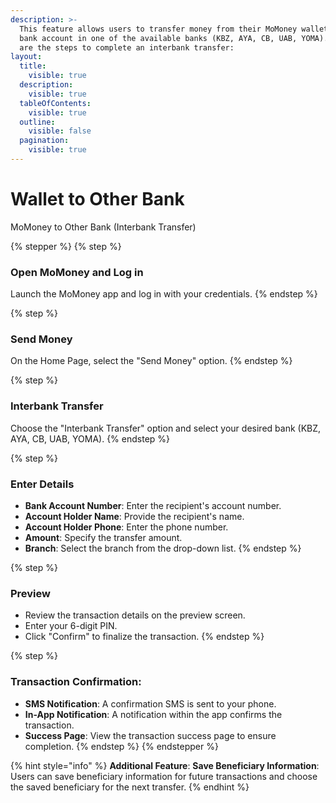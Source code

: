 ```yaml
---
description: >-
  This feature allows users to transfer money from their MoMoney wallet to a
  bank account in one of the available banks (KBZ, AYA, CB, UAB, YOMA). Below
  are the steps to complete an interbank transfer:
layout:
  title:
    visible: true
  description:
    visible: true
  tableOfContents:
    visible: true
  outline:
    visible: false
  pagination:
    visible: true
---
```


# Wallet to Other Bank

MoMoney to Other Bank (Interbank Transfer)

{% stepper %}
{% step %}
### **Open MoMoney and Log in**

Launch the MoMoney app and log in with your credentials.
{% endstep %}

{% step %}
### **Send Money**

On the Home Page, select the "Send Money" option.
{% endstep %}

{% step %}
### Interbank Transfer

Choose the "Interbank Transfer" option and select your desired bank (KBZ, AYA, CB, UAB, YOMA).
{% endstep %}

{% step %}
### **Enter Details**

* **Bank Account Number**: Enter the recipient's account number.
* **Account Holder Name**: Provide the recipient's name.
* **Account Holder Phone**: Enter the phone number.
* **Amount**: Specify the transfer amount.
* **Branch**: Select the branch from the drop-down list.
{% endstep %}

{% step %}
### Preview

* Review the transaction details on the preview screen.
* Enter your 6-digit PIN.
* Click "Confirm" to finalize the transaction.
{% endstep %}

{% step %}
### **Transaction Confirmation**:

* **SMS Notification**: A confirmation SMS is sent to your phone.
* **In-App Notification**: A notification within the app confirms the transaction.
* **Success Page**: View the transaction success page to ensure completion.
{% endstep %}
{% endstepper %}

{% hint style="info" %}
**Additional Feature**: **Save Beneficiary Information**: Users can save beneficiary information for future transactions and choose the saved beneficiary for the next transfer.
{% endhint %}

